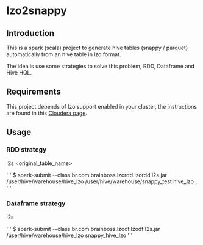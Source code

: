 # lzo2snappy

## Introduction

This is a spark (scala) project to generate hive tables (snappy / parquet) automatically from an hive table in lzo format.

The idea is use some strategies to solve this problem, RDD, Dataframe and Hive HQL. 
 
## Requirements

This project depends of lzo support enabled in your cluster, the instructions are found in this [Cloudera page](https://docs.cloudera.com/documentation/enterprise/6/6.2/topics/impala_txtfile.html#lzo). 

## Usage

### RDD strategy

l2s <lzo file location> <parquet file destination> <original_table_name> <delimiter> 

'''
$ spark-submit --class br.com.brainboss.lzordd.lzordd l2s.jar /user/hive/warehouse/hive_lzo /user/hive/warehouse/snappy_test hive_lzo ,
'''

### Dataframe strategy

l2s <lzo file location> <table destination>

'''
$ spark-submit --class br.com.brainboss.lzodf.lzodf l2s.jar /user/hive/warehouse/hive_lzo snappy_hive_lzo
''' 


